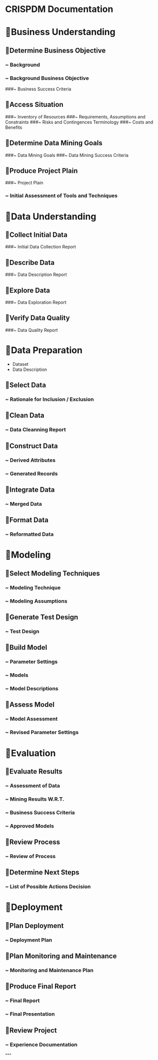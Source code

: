 # CRISPDM Documentation 

# 🔶Business Understanding

## 🔸Determine Business Objective
### ~ Background
### ~ Background Business Objective
###~ Business Success Criteria
## 🔸Access Situation
###~ Inventory of Resources
###~ Requirements, Assumptions and Constraints
###~ Risks and Contingences Terminology
###~ Costs and Benefits
## 🔸Determine Data Mining Goals
###~ Data Mining Goals
###~ Data Mining Success Criteria
## 🔸Produce Project Plain
###~ Project Plain
### ~ Initial Assessment of Tools and Techniques
# 🔶Data Understanding
## 🔸Collect Initial Data
###~ Initial Data Collection Report
## 🔸Describe Data
###~ Data Description Report
## 🔸Explore Data
###~ Data Exploration Report
## 🔸Verify Data Quality
###~ Data Quality Report
# 🔶Data Preparation
- Dataset
- Data Description
## 🔸Select Data
### ~ Rationale for Inclusion / Exclusion
## 🔸Clean Data
### ~ Data Cleanning Report
## 🔸Construct Data
### ~ Derived Attributes
### ~ Generated Records
## 🔸Integrate Data
### ~ Merged Data
## 🔸Format Data
### ~ Reformatted Data
# 🔶Modeling
## 🔸Select Modeling Techniques
### ~ Modeling Technique
### ~ Modeling Assumptions
## 🔸Generate Test Design
### ~ Test Design
## 🔸Build Model
### ~ Parameter Settings
### ~ Models
### ~ Model Descriptions
## 🔸Assess Model
### ~ Model Assessment
### ~ Revised Parameter Settings
# 🔶Evaluation
## 🔸Evaluate Results
### ~ Assessment of Data
### ~ Mining Results W.R.T.
### ~ Business Success Criteria
### ~ Approved Models
## 🔸Review Process
### ~ Review of Process
## 🔸Determine Next Steps
### ~ List of Possible Actions Decision
# 🔶Deployment
## 🔸Plan Deployment
### ~ Deployment Plan
## 🔸Plan Monitoring and Maintenance
### ~ Monitoring and Maintenance Plan
## 🔸Produce Final Report
### ~ Final Report
### ~ Final Presentation
## 🔸Review Project
### ~ Experience Documentation
"""
